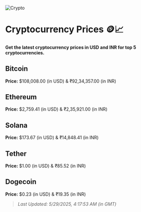 
![Crypto](https://www.techguide.com.au/wp-content/uploads/2020/11/crypto3.jpeg)

# Cryptocurrency Prices 🪙📈

#### Get the latest cryptocurrency prices in USD and INR for top 5 cryptocurrencies.

## Bitcoin

**Price:** $108,008.00 (in USD) & ₹92,34,357.00 (in INR)

## Ethereum

**Price:** $2,759.41 (in USD) & ₹2,35,921.00 (in INR)

## Solana

**Price:** $173.67 (in USD) & ₹14,848.41 (in INR)

## Tether

**Price:** $1.00 (in USD) & ₹85.52 (in INR)

## Dogecoin

**Price:** $0.23 (in USD) & ₹19.35 (in INR)

> _Last Updated: 5/29/2025, 4:17:53 AM (in GMT)_
